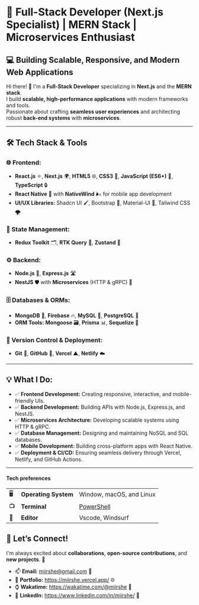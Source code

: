 # 🚀 Full-Stack Developer (Next.js Specialist) | MERN Stack | Microservices Enthusiast  
## 💻 Building Scalable, Responsive, and Modern Web Applications  

Hi there! 👋 I'm a **Full-Stack Developer** specializing in **Next.js** and the **MERN stack**.  
I build **scalable, high-performance applications** with modern frameworks and tools.  
Passionate about crafting **seamless user experiences** and architecting robust **back-end systems** with **microservices**.  

---  

## 🛠️ Tech Stack & Tools  

### 🌐 Frontend:  
- **React.js** ⚛️, **Next.js** 🌍, **HTML5** 🌐, **CSS3** 🎨, **JavaScript (ES6+)** 📜, **TypeScript** 🔒  
- **React Native** 📱 with **NativeWind** 🌬️ for mobile app development  
- **UI/UX Libraries:** Shadcn UI 🖌️, Bootstrap 🎨, Material-UI 🌟, Tailwind CSS 🌪️  

### 🔧 State Management:  
- **Redux Toolkit** 🗂️, **RTK Query** 📡, **Zustand** 🐻  

### ⚙️ Backend:  
- **Node.js** 🚀, **Express.js** 🛣️  
- **NestJS** 🛡️ with **Microservices** (HTTP & gRPC) 🔗  

### 🗄️ Databases & ORMs:  
- **MongoDB** 🍃, **Firebase** 🔥, **MySQL** 🐬, **PostgreSQL** 🐘  
- **ORM Tools:** **Mongoose** 🗃️, **Prisma** 📊, **Sequelize** 🔧  

### 🚀 Version Control & Deployment:  
- **Git** 🧰, **GitHub** 🐙, **Vercel** ▲, **Netlify** ☁️  

---  

## 💡 What I Do:  

- ✅ **Frontend Development:** Creating responsive, interactive, and mobile-friendly UIs.  
- ✅ **Backend Development:** Building APIs with Node.js, Express.js, and NestJS.  
- ✅ **Microservices Architecture:** Developing scalable systems using HTTP & gRPC.  
- ✅ **Database Management:** Designing and maintaining NoSQL and SQL databases.  
- ✅ **Mobile Development:** Building cross-platform apps with React Native.  
- ✅ **Deployment & CI/CD:** Ensuring seamless delivery through Vercel, Netlify, and GitHub Actions.  

---  


#### Tech preferences

| |                       |                                                           |
|-|-----------------------|-----------------------------------------------------------|
|🖥| **Operating System** | Window, macOS, and Linux                                  |
|📺| **Terminal**        | [PowerShell](https://github.com/PowerShell)               |
|📝| **Editor**          | Vscode, Windsurf                                          |

## 🌟 Let’s Connect!  
I'm always excited about **collaborations**, **open-source contributions**, and **new projects**. 🚀  

- 📫 **Email:** miirshe@gmail.com 📧  
- 🔗 **Portfolio:** https://miirshe.vercel.app/ 🌐  
- ⌚ **Wakatime:** https://wakatime.com/@miirshe 🐤  
- 👔 **LinkedIn:** https://www.linkedin.com/in/miirshe/ 🔗  

